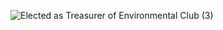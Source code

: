 
![Elected as Treasurer of Environmental Club (3)](https://github.com/user-attachments/assets/8cb28321-aea0-4d9e-82d9-3733779ca93b)




